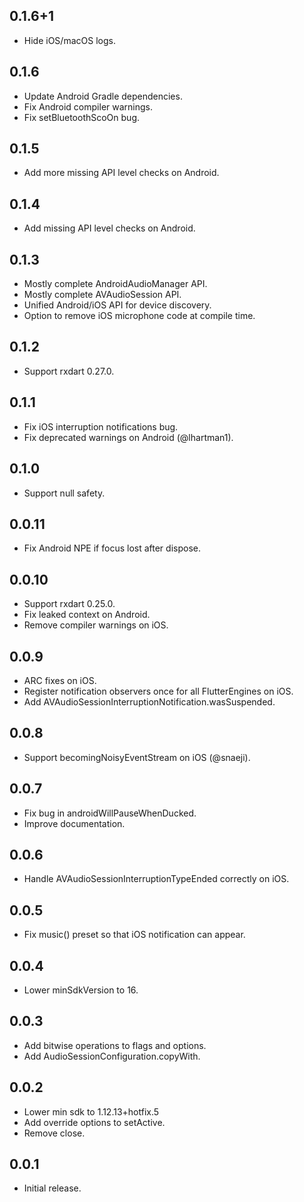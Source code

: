 ## 0.1.6+1

* Hide iOS/macOS logs.

## 0.1.6

* Update Android Gradle dependencies.
* Fix Android compiler warnings.
* Fix setBluetoothScoOn bug.

## 0.1.5

* Add more missing API level checks on Android.

## 0.1.4

* Add missing API level checks on Android.

## 0.1.3

* Mostly complete AndroidAudioManager API.
* Mostly complete AVAudioSession API.
* Unified Android/iOS API for device discovery.
* Option to remove iOS microphone code at compile time.

## 0.1.2

* Support rxdart 0.27.0.

## 0.1.1

* Fix iOS interruption notifications bug.
* Fix deprecated warnings on Android (@lhartman1).

## 0.1.0

* Support null safety.

## 0.0.11

* Fix Android NPE if focus lost after dispose.

## 0.0.10

* Support rxdart 0.25.0.
* Fix leaked context on Android.
* Remove compiler warnings on iOS.

## 0.0.9

* ARC fixes on iOS.
* Register notification observers once for all FlutterEngines on iOS.
* Add AVAudioSessionInterruptionNotification.wasSuspended.

## 0.0.8

* Support becomingNoisyEventStream on iOS (@snaeji).

## 0.0.7

* Fix bug in androidWillPauseWhenDucked.
* Improve documentation.

## 0.0.6

* Handle AVAudioSessionInterruptionTypeEnded correctly on iOS.

## 0.0.5

* Fix music() preset so that iOS notification can appear.

## 0.0.4

* Lower minSdkVersion to 16.

## 0.0.3

* Add bitwise operations to flags and options.
* Add AudioSessionConfiguration.copyWith.

## 0.0.2

* Lower min sdk to 1.12.13+hotfix.5
* Add override options to setActive.
* Remove close.

## 0.0.1

* Initial release.
